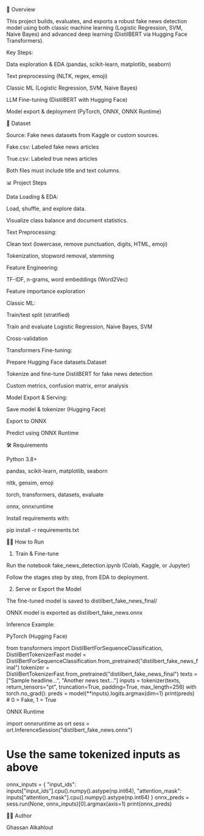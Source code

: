 🚀 Overview

This project builds, evaluates, and exports a robust fake news detection model using both classic machine learning (Logistic Regression, SVM, Naive Bayes) and advanced deep learning (DistilBERT via Hugging Face Transformers).

Key Steps:

Data exploration & EDA (pandas, scikit-learn, matplotlib, seaborn)

Text preprocessing (NLTK, regex, emoji)

Classic ML (Logistic Regression, SVM, Naive Bayes)

LLM Fine-tuning (DistilBERT with Hugging Face)

Model export & deployment (PyTorch, ONNX, ONNX Runtime)

📂 Dataset

Source:
Fake news datasets from Kaggle or custom sources.

Fake.csv: Labeled fake news articles

True.csv: Labeled true news articles

Both files must include title and text columns.

📊 Project Steps

Data Loading & EDA:

Load, shuffle, and explore data.

Visualize class balance and document statistics.

Text Preprocessing:

Clean text (lowercase, remove punctuation, digits, HTML, emoji)

Tokenization, stopword removal, stemming

Feature Engineering:

TF-IDF, n-grams, word embeddings (Word2Vec)

Feature importance exploration

Classic ML:

Train/test split (stratified)

Train and evaluate Logistic Regression, Naive Bayes, SVM

Cross-validation

Transformers Fine-tuning:

Prepare Hugging Face datasets.Dataset

Tokenize and fine-tune DistilBERT for fake news detection

Custom metrics, confusion matrix, error analysis

Model Export & Serving:

Save model & tokenizer (Hugging Face)

Export to ONNX

Predict using ONNX Runtime

🛠️ Requirements

Python 3.8+

pandas, scikit-learn, matplotlib, seaborn

nltk, gensim, emoji

torch, transformers, datasets, evaluate

onnx, onnxruntime

Install requirements with:

pip install -r requirements.txt

🏃‍♂️ How to Run
1. Train & Fine-tune

Run the notebook fake_news_detection.ipynb (Colab, Kaggle, or Jupyter)

Follow the stages step by step, from EDA to deployment.

2. Serve or Export the Model

The fine-tuned model is saved to distilbert_fake_news_final/

ONNX model is exported as distilbert_fake_news.onnx

Inference Example:

PyTorch (Hugging Face)

from transformers import DistilBertForSequenceClassification, DistilBertTokenizerFast
model = DistilBertForSequenceClassification.from_pretrained("distilbert_fake_news_final")
tokenizer = DistilBertTokenizerFast.from_pretrained("distilbert_fake_news_final")
texts = ["Sample headline...", "Another news text..."]
inputs = tokenizer(texts, return_tensors="pt", truncation=True, padding=True, max_length=256)
with torch.no_grad():
    preds = model(**inputs).logits.argmax(dim=1)
print(preds)  # 0 = Fake, 1 = True


ONNX Runtime

import onnxruntime as ort
sess = ort.InferenceSession("distilbert_fake_news.onnx")
# Use the same tokenized inputs as above
onnx_inputs = {
    "input_ids": inputs["input_ids"].cpu().numpy().astype(np.int64),
    "attention_mask": inputs["attention_mask"].cpu().numpy().astype(np.int64)
}
onnx_preds = sess.run(None, onnx_inputs)[0].argmax(axis=1)
print(onnx_preds)

🙋‍♂️ Author

Ghassan Alkahlout
